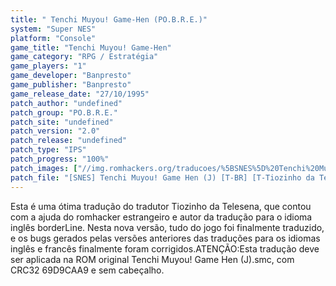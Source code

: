 ```yaml
---
title: " Tenchi Muyou! Game-Hen (PO.B.R.E.)"
system: "Super NES"
platform: "Console"
game_title: "Tenchi Muyou! Game-Hen"
game_category: "RPG / Estratégia"
game_players: "1"
game_developer: "Banpresto"
game_publisher: "Banpresto"
game_release_date: "27/10/1995"
patch_author: "undefined"
patch_group: "PO.B.R.E."
patch_site: "undefined"
patch_version: "2.0"
patch_release: "undefined"
patch_type: "IPS"
patch_progress: "100%"
patch_images: ["//img.romhackers.org/traducoes/%5BSNES%5D%20Tenchi%20Muyou!%20Game%20Hen%20-%20POBRE%20-%201.png","//img.romhackers.org/traducoes/%5BSNES%5D%20Tenchi%20Muyou!%20Game%20Hen%20-%20POBRE%20-%202.png","//img.romhackers.org/traducoes/%5BSNES%5D%20Tenchi%20Muyou!%20Game%20Hen%20-%20POBRE%20-%203.png"]
patch_file: "[SNES] Tenchi Muyou! Game Hen (J) [T-BR] [T-Tiozinho da Telesena e borderLine G-POBRE] [V-2.0 P-100% A-2010].rar"
---
```

Esta é uma ótima tradução do tradutor Tiozinho da Telesena, que contou com a ajuda do romhacker estrangeiro e autor da tradução para o idioma inglês borderLine. Nesta nova versão, tudo do jogo foi finalmente traduzido, e os bugs gerados pelas versões anteriores das traduções para os idiomas inglês e francês finalmente foram corrigidos.ATENÇÃO:Esta tradução deve ser aplicada na ROM original Tenchi Muyou! Game Hen (J).smc, com CRC32 69D9CAA9 e sem cabeçalho.